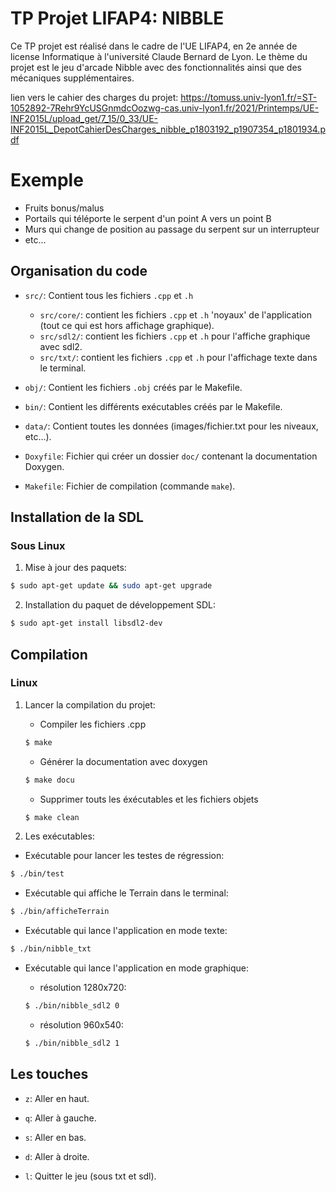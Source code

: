 # TP Projet LIFAP4: NIBBLE
Ce TP projet est réalisé dans le cadre de l'UE LIFAP4, en 2e année de license Informatique à l'université Claude Bernard de Lyon.
Le thème du projet est le jeu d'arcade Nibble avec des fonctionnalités ainsi que des mécaniques supplémentaires.

lien vers le cahier des charges du projet: https://tomuss.univ-lyon1.fr/=ST-1052892-7Rehr9YcUSGnmdcOozwg-cas.univ-lyon1.fr/2021/Printemps/UE-INF2015L/upload_get/7_15/0_33/UE-INF2015L_DepotCahierDesCharges_nibble_p1803192_p1907354_p1801934.pdf

# Exemple 
- Fruits bonus/malus 
- Portails qui téléporte le serpent d'un point A vers un point B
- Murs qui change de position au passage du serpent sur un interrupteur 
- etc...

## Organisation du code

- `src/`: Contient tous les fichiers `.cpp` et `.h`
    - `src/core/`: contient les fichiers `.cpp` et `.h` 'noyaux' de l'application (tout ce qui est hors affichage graphique).
    - `src/sdl2/`: contient les fichiers `.cpp` et `.h` pour l'affiche graphique avec sdl2.
    - `src/txt/`: contient les fichiers `.cpp` et `.h` pour l'affichage texte dans le terminal.
    

- `obj/`: Contient les fichiers `.obj` créés par le Makefile.

- `bin/`: Contient les différents exécutables créés par le Makefile.

- `data/`: Contient toutes les données (images/fichier.txt pour les niveaux, etc...).

- `Doxyfile`: Fichier qui créer un dossier `doc/` contenant la documentation Doxygen.

- `Makefile`: Fichier de compilation (commande `make`).

## Installation de la SDL 

### Sous Linux 

1. Mise à jour des paquets:

```bash
$ sudo apt-get update && sudo apt-get upgrade
```

2. Installation du paquet de développement SDL:

```bash
$ sudo apt-get install libsdl2-dev
```

## Compilation 

### Linux

1. Lancer la compilation du projet:

    - Compiler les fichiers .cpp
    ```bash
    $ make 
    ```

    - Générer la documentation avec doxygen 
    ```bash
    $ make docu 
    ```

    - Supprimer touts les éxécutables et les fichiers objets
    ```bash
    $ make clean
    ```

2. Les exécutables:

- Exécutable pour lancer les testes de régression:

```bash
$ ./bin/test 
```

- Exécutable qui affiche le Terrain dans le terminal:

```bash
$ ./bin/afficheTerrain
```
- Exécutable qui lance l'application en mode texte:

```bash
$ ./bin/nibble_txt
```

- Exécutable qui lance l'application en mode graphique:

    - résolution 1280x720:
    ```bash
    $ ./bin/nibble_sdl2 0
    ```

    - résolution 960x540:
    ```bash
    $ ./bin/nibble_sdl2 1
    ```
## Les touches

- `z`: Aller en haut.
- `q`: Aller à gauche.
- `s`: Aller en bas.
- `d`: Aller à droite. 

- `l`: Quitter le jeu (sous txt et sdl).
